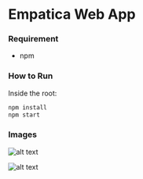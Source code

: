 # Empatica Web App

### Requirement
- npm

### How to Run
Inside the root:

```bash
npm install
npm start
```

### Images
![alt text](https://github.com/farminf/empatica/tree/master/empatica-webapp/empatica-map.png "Map page Image")

![alt text](https://github.com/farminf/empatica/tree/master/empatica-webapp/empatica-statistic.png "statistic page Image")